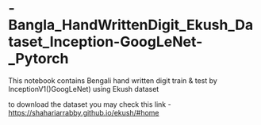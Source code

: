 # -Bangla_HandWrittenDigit_Ekush_Dataset_Inception-GoogLeNet-_Pytorch
This notebook contains Bengali hand written digit train & test by InceptionV1()GoogLeNet) using Ekush dataset

to download the dataset you may check this link - https://shahariarrabby.github.io/ekush/#home
